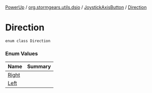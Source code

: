 [PowerUp](../../../index.md) / [org.stormgears.utils.dsio](../../index.md) / [JoystickAxisButton](../index.md) / [Direction](./index.md)

# Direction

`enum class Direction`

### Enum Values

| Name | Summary |
|---|---|
| [Right](-right.md) |  |
| [Left](-left.md) |  |

